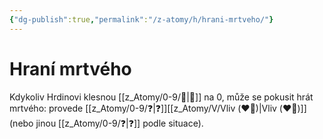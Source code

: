 ```yaml
---
{"dg-publish":true,"permalink":"/z-atomy/h/hrani-mrtveho/"}
---
```


# Hraní mrtvého  
Kdykoliv Hrdinovi klesnou [[z_Atomy/0-9/💖\|💖]] na 0, může se pokusit hrát mrtvého: provede [[z_Atomy/0-9/❓\|❓]][[z_Atomy/V/Vliv (❤️‍🔥)\|Vliv (❤️‍🔥)]] (nebo jinou [[z_Atomy/0-9/❓\|❓]] podle situace).